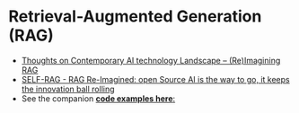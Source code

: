 # Retrieval-Augmented Generation (RAG)
- [Thoughts on Contemporary AI technology Landscape – (Re)Imagining RAG](/RAG/reimagined.md)
- [SELF-RAG - RAG Re-Imagined: open Source AI is the way to go, it keeps the innovation ball rolling](/RAG/self-rag.md)
- See the companion [**code examples here**:](/RAG)
